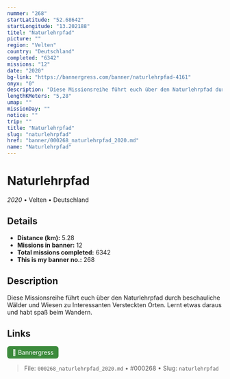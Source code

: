 ```yaml
---
nummer: "268"
startLatitude: "52.68642"
startLongitude: "13.202188"
titel: "Naturlehrpfad"
picture: ""
region: "Velten"
country: "Deutschland"
completed: "6342"
missions: "12"
date: "2020"
bg-link: "https://bannergress.com/banner/naturlehrpfad-4161"
onyx: "0"
description: "Diese Missionsreihe führt euch über den Naturlehrpfad durch beschauliche Wälder und Wiesen zu Interessanten Versteckten Orten.\nLernt etwas daraus und habt spaß beim Wandern."
lengthKMeters: "5,28"
umap: ""
missionDay: ""
notice: ""
trip: ""
title: "Naturlehrpfad"
slug: "naturlehrpfad"
href: "banner/000268_naturlehrpfad_2020.md"
name: "Naturlehrpfad"
---
```

# Naturlehrpfad

*2020* • Velten • Deutschland





## Details
- **Distance (km):** 5.28
- **Missions in banner:** 12
- **Total missions completed:** 6342
- **This is my banner no.:** 268



## Description
Diese Missionsreihe führt euch über den Naturlehrpfad durch beschauliche Wälder und Wiesen zu Interessanten Versteckten Orten.
Lernt etwas daraus und habt spaß beim Wandern.



## Links
<a href="https://bannergress.com/banner/naturlehrpfad-4161" target="_blank" style="display:inline-block;margin-right:8px;padding:6px 12px;background:#3c8b3c;color:#fff;text-decoration:none;border-radius:6px;">🔗 Bannergress</a>



> File: `000268_naturlehrpfad_2020.md`
> • #000268
> • Slug: `naturlehrpfad`
